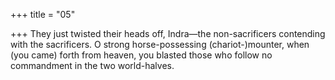 +++
title = "05"

+++
They just twisted their heads off, Indra—the non-sacrificers contending  with the sacrificers.
O strong horse-possessing (chariot-)mounter, when (you came) forth  from heaven, you blasted those who follow no commandment in the  two world-halves.
